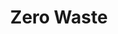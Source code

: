 ---
layout: petal
title: Zero Waste
tagline: Reject, Reduce, Reuse, Recycle, Restore
has_children: true
has_toc: true
graphic: ./graphics/petals/Zero-Waste-160x160.png
nav_order: 7
---